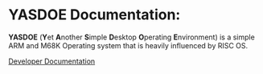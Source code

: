 # YASDOE Documentation:

**YASDOE** (**Y**et **A**nother **S**imple **D**esktop **O**perating **E**nvironment) is a simple ARM and M68K Operating system that is heavily influenced by RISC OS.

[Developer Documentation](./Develop/Index.md)
